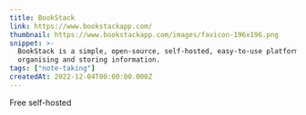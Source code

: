 ```yaml
---
title: BookStack
link: https://www.bookstackapp.com/
thumbnail: https://www.bookstackapp.com/images/favicon-196x196.png
snippet: >-
  BookStack is a simple, open-source, self-hosted, easy-to-use platform for
  organising and storing information.
tags: ["note-taking"]
createdAt: 2022-12-04T00:00:00.000Z
---
```

Free self-hosted